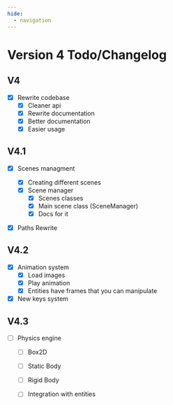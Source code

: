 ```yaml
---
hide:
  - navigation
---
```

# Version 4 Todo/Changelog

## V4
- [x] Rewrite codebase
  - [x] Cleaner api
  - [x] Rewrite documentation
  - [x] Better documentation
  - [x] Easier usage

## V4.1
- [x] Scenes managment
  - [x] Creating different scenes
  - [x] Scene manager
    - [x] Scenes classes
    - [x] Main scene class (SceneManager)
    - [x] Docs for it
- [x] Paths Rewrite


## V4.2
- [x] Animation system
  - [x] Load images
  - [x] Play animation
  - [x] Entities have frames that you can manipulate
- [x] New keys system

## V4.3
- [ ] Physics engine
  - [ ] Box2D
  - [ ] Static Body
  - [ ] Rigid Body
  - [ ] Integration with entities


